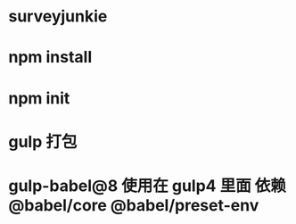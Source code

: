 # surveyjunkie

# npm install

# npm init

# gulp 打包

# gulp-babel@8 使用在 gulp4 里面 依赖@babel/core @babel/preset-env
